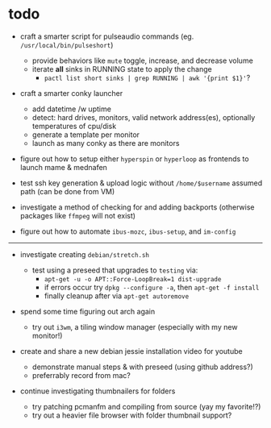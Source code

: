 
# todo

- craft a smarter script for pulseaudio commands (eg. `/usr/local/bin/pulseshort`)
	- provide behaviors like `mute` toggle, increase, and decrease volume
	- iterate **all** sinks in RUNNING state to apply the change
		- `pactl list short sinks | grep RUNNING | awk '{print $1}'`?

- craft a smarter conky launcher
	- add datetime /w uptime
	- detect: hard drives, monitors, valid network address(es), optionally temperatures of cpu/disk
	- generate a template per monitor
	- launch as many conky as there are monitors

- figure out how to setup either `hyperspin` or `hyperloop` as frontends to launch mame & mednafen
- test ssh key generation & upload logic without `/home/$username` assumed path (can be done from VM)
- investigate a method of checking for and adding backports (otherwise packages like `ffmpeg` will not exist)
- figure out how to automate `ibus-mozc`, `ibus-setup`, and `im-config`


---

- investigate creating `debian/stretch.sh`
	- test using a preseed that upgrades to `testing` via:
		- ``apt-get -u -o APT::Force-LoopBreak=1 dist-upgrade``
		- if errors occur try `dpkg --configure -a`, then `apt-get -f install`
		- finally cleanup after via `apt-get autoremove`

- spend some time figuring out arch again
	- try out `i3wm`, a tiling window manager (especially with my new monitor!)

- create and share a new debian jessie installation video for youtube
	- demonstrate manual steps & with preseed (using github address?)
	- preferrably record from mac?

- continue investigating thumbnailers for folders
	- try patching pcmanfm and compiling from source (yay my favorite!?)
	- try out a heavier file browser with folder thumbnail support?
